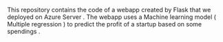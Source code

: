 
This repository contains the code of a webapp created by Flask that we deployed on Azure Server .
The webapp uses a Machine learning model ( Multiple regression ) to predict the profit of a startup based on some spendings .
